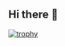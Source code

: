 ## Hi there 👋
  
  [![trophy](https://github-profile-trophy.vercel.app/?username=X13467980&column=9)](https://github.com/ryo-ma/github-profile-trophy)
